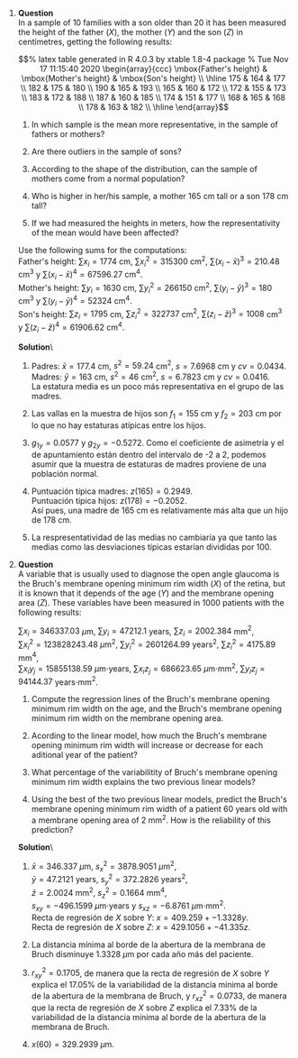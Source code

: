 1.  **Question**\
    In a sample of 10 families with a son older than 20 it has been
    measured the height of the father ($X$), the mother ($Y$) and the
    son ($Z$) in centimetres, getting the following results:

    $$% latex table generated in R 4.0.3 by xtable 1.8-4 package
      % Tue Nov 17 11:15:40 2020
      \begin{array}{ccc}
       \mbox{Father's height} & \mbox{Mother's height} & \mbox{Son's height} \\ 
        \hline
      175 & 164 & 177 \\ 
        182 & 175 & 180 \\ 
        190 & 165 & 193 \\ 
        165 & 160 & 172 \\ 
        172 & 155 & 173 \\ 
        183 & 172 & 188 \\ 
        187 & 160 & 185 \\ 
        174 & 151 & 177 \\ 
        168 & 165 & 168 \\ 
        178 & 163 & 182 \\ 
         \hline
      \end{array}$$

    1.  In which sample is the mean more representative, in the sample
        of fathers or mothers?

    2.  Are there outliers in the sample of sons?

    3.  According to the shape of the distribution, can the sample of
        mothers come from a normal population?

    4.  Who is higher in her/his sample, a mother 165 cm tall or a son
        178 cm tall?

    5.  If we had measured the heights in meters, how the
        representativity of the mean would have been affected?

    Use the following sums for the computations:\
    Father's height: $\sum x_i=1774$ cm, $\sum x_i^2=315300$ cm$^2$,
    $\sum (x_i-\bar x)^3=210.48$ cm$^3$ y $\sum (x_i-\bar x)^4=67596.27$
    cm$^4$.\
    Mother's height: $\sum y_i=1630$ cm, $\sum y_i^2=266150$ cm$^2$,
    $\sum (y_i-\bar y)^3=180$ cm$^3$ y $\sum (y_i-\bar y)^4=52324$
    cm$^4$.\
    Son's height: $\sum z_i=1795$ cm, $\sum z_i^2=322737$ cm$^2$,
    $\sum (z_i-\bar z)^3=1008$ cm$^3$ y $\sum (z_i-\bar z)^4=61906.62$
    cm$^4$.

    **Solution**\

    1.  Padres: $\bar x=177.4$ cm, $s^2=59.24$ cm$^2$, $s=7.6968$ cm y
        $cv=0.0434$.\
        Madres: $\bar y=163$ cm, $s^2=46$ cm$^2$, $s=6.7823$ cm y
        $cv=0.0416$.\
        La estatura media es un poco más representativa en el grupo de
        las madres.

    2.  Las vallas en la muestra de hijos son $f_1=155$ cm y $f_2=203$
        cm por lo que no hay estaturas atípicas entre los hijos.

    3.  $g_{1y}=0.0577$ y $g_{2y}=-0.5272$. Como el coeficiente de
        asimetría y el de apuntamiento están dentro del intervalo de -2
        a 2, podemos asumir que la muestra de estaturas de madres
        proviene de una población normal.

    4.  Puntuación típica madres: $z(165)=0.2949$.\
        Puntuación típica hijos: $z(178)=-0.2052$.\
        Así pues, una madre de 165 cm es relativamente más alta que un
        hijo de 178 cm.

    5.  La respresentatividad de las medias no cambiaría ya que tanto
        las medias como las desviaciones típicas estarían divididas
        por 100.

2.  **Question**\
    A variable that is usually used to diagnose the open angle glaucoma
    is the Bruch's membrane opening minimum rim width ($X$) of the
    retina, but it is known that it depends of the age ($Y$) and the
    membrane opening area ($Z$). These variables have been measured in
    1000 patients with the following results:

    $\sum x_i=346337.03$ $\mu$m, $\sum y_i=47212.1$ years,
    $\sum z_i=2002.384$ mm$^2$,\
    $\sum x_i^2=123828243.48$ $\mu$m$^2$, $\sum y_i^2=2601264.99$
    years$^2$, $\sum z_i^2=4175.89$ mm$^4$,\
    $\sum x_iy_j=15855138.59$ $\mu$m$\cdot$years,
    $\sum x_iz_j=686623.65$ $\mu$m$\cdot$mm$^2$, $\sum y_iz_j=94144.37$
    years$\cdot$mm$^2$.

    1.  Compute the regression lines of the Bruch's membrane opening
        minimum rim width on the age, and the Bruch's membrane opening
        minimum rim width on the membrane opening area.

    2.  Acording to the linear model, how much the Bruch's membrane
        opening minimum rim width will increase or decrease for each
        aditional year of the patient?

    3.  What percentage of the variabilitity of Bruch's membrane opening
        minimum rim width explains the two previous linear models?

    4.  Using the best of the two previous linear models, predict the
        Bruch's membrane opening minimum rim width of a patient 60 years
        old with a membrane opening area of 2 mm$^2$. How is the
        reliability of this prediction?

    **Solution**\

    1.  $\bar x=346.337$ $\mu$m, $s_x^2=3878.9051$ $\mu$m$^2$,\
        $\bar y=47.2121$ years, $s_y^2=372.2826$ years$^2$,\
        $\bar z=2.0024$ mm$^2$, $s_z^2=0.1664$ mm$^4$,\
        $s_{xy}=-496.1599$ $\mu$m$\cdot$years y $s_{xz}=-6.8761$
        $\mu$m$\cdot$mm$^2$.\
        Recta de regresión de $X$ sobre $Y$: $x=409.259 + -1.3328y$.\
        Recta de regresión de $X$ sobre $Z$: $x=429.1056 + -41.335z$.

    2.  La distancia mínima al borde de la abertura de la membrana de
        Bruch disminuye $1.3328$ $\mu$m por cada año más del paciente.

    3.  $r^2_{xy}=0.1705$, de manera que la recta de regresión de $X$
        sobre $Y$ explica el $17.05$% de la variabilidad de la distancia
        mínima al borde de la abertura de la membrana de Bruch, y
        $r^2_{xz}=0.0733$, de manera que la recta de regresión de $X$
        sobre $Z$ explica el $7.33$% de la variabilidad de la distancia
        mínima al borde de la abertura de la membrana de Bruch.

    4.  $x(60)=329.2939$ $\mu$m.
